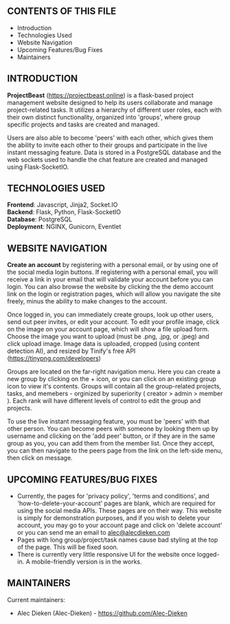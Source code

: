 CONTENTS OF THIS FILE
---------------------

 * Introduction
 * Technologies Used
 * Website Navigation
 * Upcoming Features/Bug Fixes
 * Maintainers
 
 
INTRODUCTION
------------

**ProjectBeast** (https://projectbeast.online) is a flask-based project management website designed to help its users collaborate and manage project-related tasks. It utilizes a hierarchy of different user roles, each with their own distinct functionality, organized into 'groups', where group specific projects and tasks are created and managed.

Users are also able to become 'peers' with each other, which gives them the ability to invite each other to their groups and participate in the live instant messaging feature. Data is stored in a PostgreSQL database and the web sockets used to handle the chat feature are created and managed using Flask-SocketIO.

TECHNOLOGIES USED
------------

**Frontend**: Javascript, Jinja2, Socket.IO<br/>
**Backend**: Flask, Python, Flask-SocketIO<br/>
**Database**: PostgreSQL<br/>
**Deployment**: NGINX, Gunicorn, Eventlet

WEBSITE NAVIGATION
----------

**Create an account** by registering with a personal email, or by using one of the social media login buttons. If registering with a personal email, you will receive a link in your email that will validate your account before you can login. You can also browse the website by clicking the the demo account link on the login or registration pages, which will allow you navigate the site freely, minus the ability to make changes to the account.

Once logged in, you can immediately create groups, look up other users, send out peer invites, or edit your account.
To edit your profile image, click on the image on your account page, which will show a file upload form. Choose the image you want to upload (must be .png, .jpg, or .jpeg) and click upload image. Image data is uploaded, cropped (using content detection AI), and resized by Tinify's free API (https://tinypng.com/developers)

Groups are located on the far-right navigation menu. Here you can create a new group by clicking on the + icon, or you can click on an existing group icon to view it's contents. Groups will contain all the group-related projects, tasks, and memebers - orginized by superiority ( creator > admin > member ). Each rank will have different levels of control to edit the group and projects.

To use the live instant messaging feature, you must be 'peers' with that other person. You can become peers with someone by looking them up by username and clicking on the 'add peer' button, or if they are in the same group as you, you can add them from the member list. Once they accept, you can then navigate to the peers page from the link on the left-side menu, then click on message.

UPCOMING FEATURES/BUG FIXES
-----------
* Currently, the pages for 'privacy policy', 'terms and conditions', and 'how-to-delete-your-account' pages are blank, which are required for using the social media APIs. These pages are on their way. This website is simply for demonstration purposes, and if you wish to delete your account, you may go to your account page and click on 'delete account' or you can send me an email to alec@alecdieken.com
* Pages with long group/project/task names cause bad styling at the top of the page. This will be fixed soon.
* There is currently very little responsive UI for the website once logged-in. A mobile-friendly version is in the works.

MAINTAINERS
-----------

Current maintainers:
 * Alec Dieken (Alec-Dieken) - https://github.com/Alec-Dieken